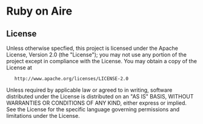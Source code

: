 # Ruby on Aire
## License

   Unless otherwise specfied, this project is licensed under the Apache License, Version 2.0 (the "License");
   you may not use any portion of the project except in compliance with the License.
   You may obtain a copy of the License at

       http://www.apache.org/licenses/LICENSE-2.0

   Unless required by applicable law or agreed to in writing, software
   distributed under the License is distributed on an "AS IS" BASIS,
   WITHOUT WARRANTIES OR CONDITIONS OF ANY KIND, either express or implied.
   See the License for the specific language governing permissions and
   limitations under the License.
